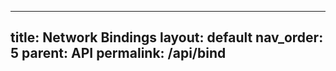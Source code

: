 <!--
SPDX-FileCopyrightText: 2025 Ben Jarvis

SPDX-License-Identifier: Unlicense
-->

---
title: Network Bindings
layout: default
nav_order: 5
parent: API
permalink: /api/bind
---

